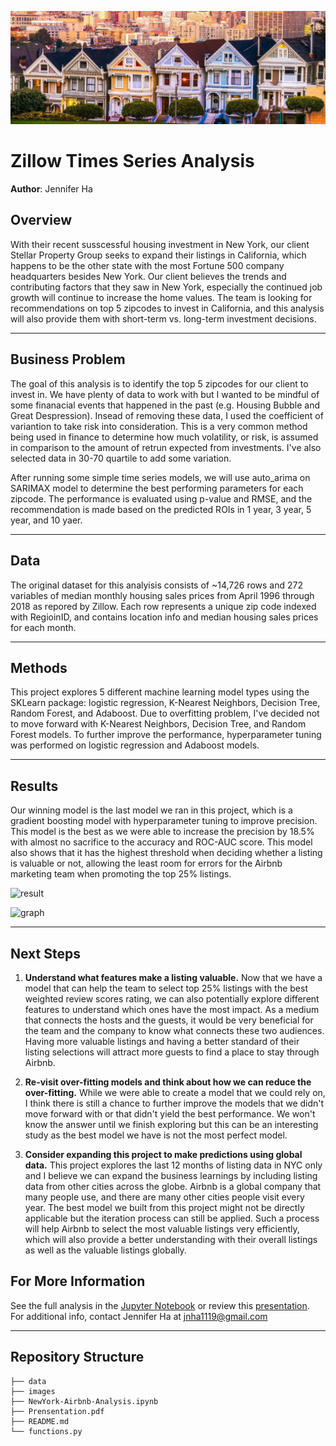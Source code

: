 ![cover](./images/california_housing.jpeg)

# Zillow Times Series Analysis
**Author**: Jennifer Ha

## Overview
With their recent susscessful housing investment in New York, our client Stellar Property Group seeks to expand their listings in California, which happens to be the other state with the most Fortune 500 company headquarters besides New York. Our client believes the trends and contributing factors that they saw in New York, especially the continued job growth will continue to increase the home values. The team is looking for recommendations on top 5 zipcodes to invest in California, and this analysis will also provide them with short-term vs. long-term investment decisions.
***
## Business Problem
The goal of this analysis is to identify the top 5 zipcodes for our client to invest in. We have plenty of data to work with but I wanted to be mindful of some finanacial events that happened in the past (e.g. Housing Bubble and Great Despression). Insead of removing these data, I used the coefficient of variantion to take risk into consideration. This is a very common method being used in finance to determine how much volatility, or risk, is assumed in comparison to the amount of retrun expected from investments. I've also selected data in 30-70 quartile to add some variation.

After running some simple time series models, we will use auto_arima on SARIMAX model to determine the best performing parameters for each zipcode. The performance is evaluated using p-value and RMSE, and the recommendation is made based on the predicted ROIs in 1 year, 3 year, 5 year, and 10 yaer.
***
## Data
The original dataset for this analyisis consists of ~14,726 rows and 272 variables of median monthly housing sales prices from April 1996 through 2018 as repored by Zillow. Each row represents a unique zip code indexed with RegioinID, and contains location info and median housing sales prices for each month.
***
## Methods
This project explores 5 different machine learning model types using the SKLearn package: logistic regression, K-Nearest Neighbors, Decision Tree, Random Forest, and Adaboost. Due to overfitting problem, I've decided not to move forward with K-Nearest Neighbors, Decision Tree, and Random Forest models. To further improve the performance, hyperparameter tuning was performed on logistic regression and Adaboost models.
***
## Results
Our winning model is the last model we ran in this project, which is a gradient boosting model with hyperparameter tuning to improve precision. This model is the best as we were able to increase the precision by 18.5% with almost no sacrifice to the accuracy and ROC-AUC score. This model also shows that it has the highest threshold when deciding whether a listing is valuable or not, allowing the least room for errors for the Airbnb marketing team when promoting the top 25% listings.

![result](./images/results1.png)

![graph](./images/results2.png)
***
## Next Steps
1. **Understand what features make a listing valuable.** Now that we have a model that can help the team to select top 25% listings with the best weighted review scores rating, we can also potentially explore different features to understand which ones have the most impact. As a medium that connects the hosts and the guests, it would be very beneficial for the team and the company to know what connects these two audiences. Having more valuable listings and having a better standard of their listing selections will attract more guests to find a place to stay through Airbnb.

2. **Re-visit over-fitting models and think about how we can reduce the over-fitting.** While we were able to create a model that we could rely on, I think there is still a chance to further improve the models that we didn't move forward with or that didn't yield the best performance. We won't know the answer until we finish exploring but this can be an interesting study as the best model we have is not the most perfect model.

3. **Consider expanding this project to make predictions using global data.** This project explores the last 12 months of listing data in NYC only and I believe we can expand the business learnings by including listing data from other cities across the globe. Airbnb is a global company that many people use, and there are many other cities people visit every year. The best model we built from this project might not be directly applicable but the iteration process can still be applied. Such a process will help Airbnb to select the most valuable listings very efficiently, which will also provide a better understanding with their overall listings as well as the valuable listings globally.


## For More Information
See the full analysis in the [Jupyter Notebook](https://github.com/jennifernha/NYC-Airbnb-Analysis/blob/main/NewYork-Airbnb-Analysis.ipynb) or review this [presentation](https://github.com/jennifernha/NYC-Airbnb-Analysis/blob/main/Presentation.pdf).
For additional info, contact Jennifer Ha at jnha1119@gmail.com
***
## Repository Structure
```
├── data
├── images                        
├── NewYork-Airbnb-Analysis.ipynb   
├── Prensentation.pdf  
├── README.md                           
└── functions.py
  
  